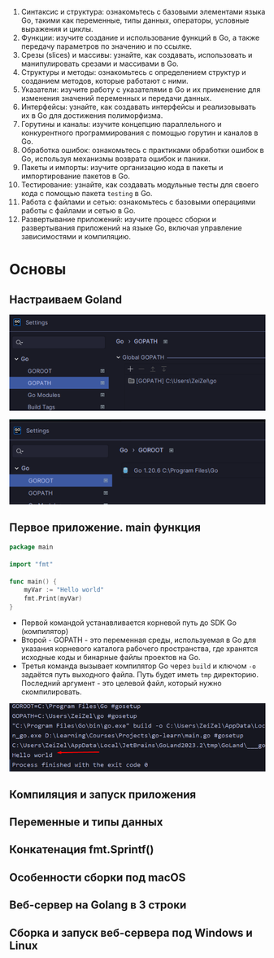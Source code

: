 
1. Синтаксис и структура: ознакомьтесь с базовыми элементами языка Go, такими как переменные, типы данных, операторы, условные выражения и циклы.
2. Функции: изучите создание и использование функций в Go, а также передачу параметров по значению и по ссылке.
3. Срезы (slices) и массивы: узнайте, как создавать, использовать и манипулировать срезами и массивами в Go.
4. Структуры и методы: ознакомьтесь с определением структур и созданием методов, которые работают с ними.
5. Указатели: изучите работу с указателями в Go и их применение для изменения значений переменных и передачи данных.
6. Интерфейсы: узнайте, как создавать интерфейсы и реализовывать их в Go для достижения полиморфизма.
7. Горутины и каналы: изучите концепцию параллельного и конкурентного программирования с помощью горутин и каналов в Go.
8. Обработка ошибок: ознакомьтесь с практиками обработки ошибок в Go, используя механизмы возврата ошибок и паники.
9. Пакеты и импорты: изучите организацию кода в пакеты и импортирование пакетов в Go.
10. Тестирование: узнайте, как создавать модульные тесты для своего кода с помощью пакета `testing` в Go.
11. Работа с файлами и сетью: ознакомьтесь с базовыми операциями работы с файлами и сетью в Go.
12. Развертывание приложений: изучите процесс сборки и развертывания приложений на языке Go, включая управление зависимостями и компиляцию.




# Основы

## Настраиваем Goland


![](_png/Pasted%20image%2020230802084220.png)


![](_png/Pasted%20image%2020230802084223.png)

## Первое приложение. main функция



```go
package main

import "fmt"

func main() {
	myVar := "Hello world"
	fmt.Print(myVar)
}
```

- Первой командой устанавливается корневой путь до SDK Go (компилятор)
- Второй - GOPATH - это переменная среды, используемая в Go для указания корневого каталога рабочего пространства, где хранятся исходные коды и бинарные файлы проектов на Go.
- Третья команда вызывает компилятор Go через `build` и ключом `-o` задаётся путь выходного файла. Путь будет иметь `tmp` директорию. Последний аргумент - это целевой файл, который нужно скомпилировать.

![](_png/Pasted%20image%2020230802085053.png)


## Компиляция и запуск приложения
## Переменные и типы данных
## Конкатенация fmt.Sprintf()
## Особенности сборки под macOS 
## Веб-сервер на Golang в 3 строки
## Сборка и запуск веб-сервера под Windows и Linux





















